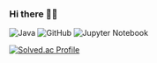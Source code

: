 ### Hi there 👋🏻

![Java](https://img.shields.io/badge/java-%23ED8B00.svg?style=for-the-badge&logo=openjdk&logoColor=white)
![GitHub](https://img.shields.io/badge/github-%23121011.svg?style=for-the-badge&logo=github&logoColor=white)
![Jupyter Notebook](https://img.shields.io/badge/jupyter-%23FA0F00.svg?style=for-the-badge&logo=jupyter&logoColor=white)

[![Solved.ac Profile](http://mazassumnida.wtf/api/v2/generate_badge?boj=ansgocks1216)](https://solved.ac/ansgocks1216/)
